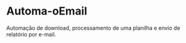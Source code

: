 # Automa-oEmail
Automação de download, processamento de uma planilha e envio de relatório por e-mail.
